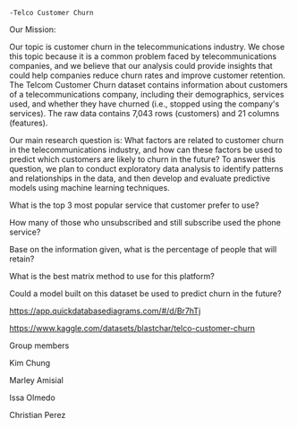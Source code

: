 
    -Telco Customer Churn

Our Mission:

Our topic is customer churn in the telecommunications industry. We chose this topic because it is a common problem faced by telecommunications companies, and we believe that our analysis could provide insights that could help companies reduce churn rates and improve customer retention. The Telcom Customer Churn dataset contains information about customers of a telecommunications company, including their demographics, services used, and whether they have churned (i.e., stopped using the company's services). The raw data contains 7,043 rows (customers) and 21 columns (features).

Our main research question is: What factors are related to customer churn in the telecommunications industry, and how can these factors be used to predict which customers are likely to churn in the future? To answer this question, we plan to conduct exploratory data analysis to identify patterns and relationships in the data, and then develop and evaluate predictive models using machine learning techniques.

What is the top 3 most popular service that customer prefer to use?

How many of those who unsubscribed and still subscribe used the phone service?

Base on the information given, what is the percentage of people that will retain?

What is the best matrix method to use for this platform?

Could a model built on this dataset be used to predict churn in the future?


https://app.quickdatabasediagrams.com/#/d/Br7hTj

https://www.kaggle.com/datasets/blastchar/telco-customer-churn

Group members

Kim Chung 

Marley Amisial 

Issa Olmedo

Christian Perez
